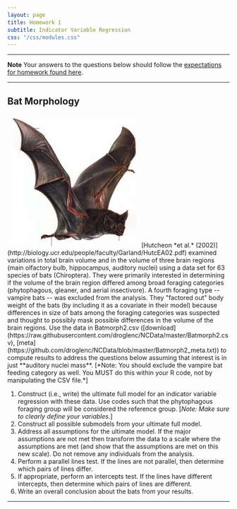 ```yaml
---
layout: page
title: Homework 1
subtitle: Indicator Variable Regression
css: "/css/modules.css"
---
```


----

<div class="alert alert-warning">
  <strong>Note</strong> Your answers to the questions below should follow the <a href="../../resources/hwformat" target="_blank">expectations for homework found here</a>.
</div>

----

## Bat Morphology
<img src="../zimgs/Bat.jpg" alt="Bat" class="img-right">
[Hutcheon *et al.* (2002)](http://biology.ucr.edu/people/faculty/Garland/HutcEA02.pdf) examined variations in total brain volume and in the volume of three brain regions (main olfactory bulb, hippocampus, auditory nuclei) using a data set for 63 species of bats (Chiroptera). They were primarily interested in determining if the volume of the brain region differed among broad foraging categories (phytophagous, gleaner, and aerial insectivore). A fourth foraging type -- vampire bats -- was excluded from the analysis. They "factored out" body weight of the bats (by including it as a covariate in their model) because differences in size of bats among the foraging categories was suspected and thought to possibly mask possible differences in the volume of the brain regions. Use the data in Batmorph2.csv ([download](https://raw.githubusercontent.com/droglenc/NCData/master/Batmorph2.csv), [meta](https://github.com/droglenc/NCData/blob/master/Batmorph2_meta.txt)) to compute results to address the questions below assuming that interest is in just **auditory nuclei mass**. [*Note: You should exclude the vampire bat feeding category as well. You MUST do this within your R code, not by manipulating the CSV file.*]

1. Construct (i.e., write) the ultimate full model for an indicator variable regression with these data.  Use codes such that the phytophagous foraging group will be considered the reference group. [*Note: Make sure to clearly define your variables.*]
1. Construct all possible submodels from your ultimate full model.
1. Address all assumptions for the ultimate model. If the major assumptions are not met then transform the data to a scale where the assumptions are met (and show that the assumptions are met on this new scale). Do not remove any individuals from the analysis.
1. Perform a parallel lines test.  If the lines are not parallel, then determine which pairs of lines differ.
1. If appropriate, perform an intercepts test.  If the lines have different intercepts, then determine which pairs of lines are different.
1. Write an overall conclusion about the bats from your results.

----
